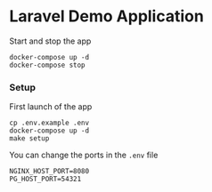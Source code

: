 # Laravel Demo Application

Start and stop the app
```
docker-compose up -d
docker-compose stop
```


### Setup
First launch of the app
```
cp .env.example .env
docker-compose up -d
make setup
```

You can change the ports in the `.env` file
```
NGINX_HOST_PORT=8080
PG_HOST_PORT=54321
```
